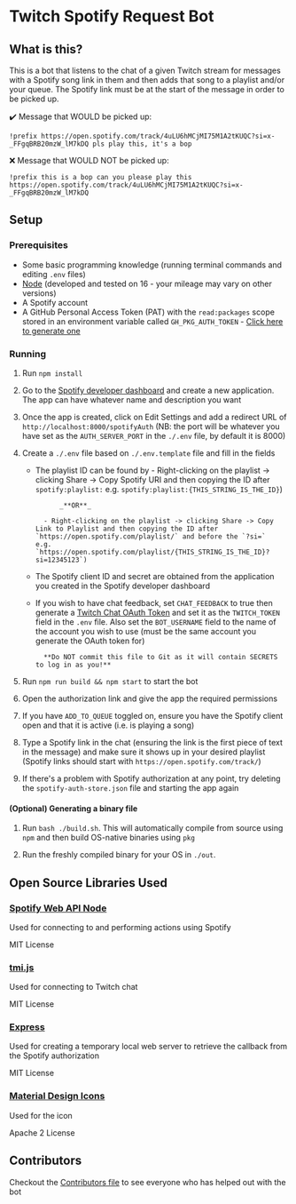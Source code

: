 # Twitch Spotify Request Bot

## What is this?

This is a bot that listens to the chat of a given Twitch stream for messages with a Spotify song link in them and then
adds that song to a playlist and/or your queue. The Spotify link must be at the start of the message in order to be
picked up.

✔️ Message that WOULD be picked up:

```
!prefix https://open.spotify.com/track/4uLU6hMCjMI75M1A2tKUQC?si=x-_FFgqBRB20mzW_lM7kDQ pls play this, it's a bop
```

❌ Message that WOULD NOT be picked up:

```
!prefix this is a bop can you please play this https://open.spotify.com/track/4uLU6hMCjMI75M1A2tKUQC?si=x-_FFgqBRB20mzW_lM7kDQ
```

## Setup

### Prerequisites

- Some basic programming knowledge (running terminal commands and editing `.env` files)
- [Node](https://nodejs.org/en/) (developed and tested on 16 - your mileage may vary on other versions)
- A Spotify account
- A GitHub Personal Access Token (PAT) with the `read:packages` scope stored in an environment variable
  called `GH_PKG_AUTH_TOKEN` - [Click here to generate one](https://github.com/settings/tokens/new?description=Twitch%20Spotify%20Request%20Bot&scopes=read%3Apackages)

### Running

1.  Run `npm install`

2.  Go to the [Spotify developer dashboard](https://developer.spotify.com/dashboard/)
    and create a new application. The app can have whatever name and description you want

3.  Once the app is created, click on Edit Settings and add a redirect URL of
    `http://localhost:8000/spotifyAuth` (NB: the port will be whatever you have set as the `AUTH_SERVER_PORT` in
    the `./.env` file, by default it is 8000)

4.  Create a `./.env` file based on `./.env.template` file and fill in the fields

    - The playlist ID can be found by - Right-clicking on the playlist -> clicking Share -> Copy Spotify URI and then copying the ID after `spotify:playlist:`
      e.g. `spotify:playlist:{THIS_STRING_IS_THE_ID}`)

          		_**OR**_

          	- Right-clicking on the playlist -> clicking Share -> Copy Link to Playlist and then copying the ID after `https://open.spotify.com/playlist/` and before the `?si=`
          e.g. `https://open.spotify.com/playlist/{THIS_STRING_IS_THE_ID}?si=12345123`)

    - The Spotify client ID and secret are obtained from the application you created in the Spotify developer dashboard

    - If you wish to have chat feedback, set `CHAT_FEEDBACK` to true then generate a
      [Twitch Chat OAuth Token](https://twitchapps.com/tmi/) and set it as the `TWITCH_TOKEN` field in the `.env` file.
      Also
      set the `BOT_USERNAME` field to the name of the account you wish to use (must be the same account you generate the
      OAuth token for)

          	**Do NOT commit this file to Git as it will contain SECRETS to log in as you!**

5.  Run `npm run build && npm start` to start the bot

6.  Open the authorization link and give the app the required permissions

7.  If you have `ADD_TO_QUEUE` toggled on, ensure you have the Spotify client open and that it is active (i.e. is playing
    a song)

8.  Type a Spotify link in the chat (ensuring the link is the first piece of text in the message)
    and make sure it shows up in your desired playlist (Spotify links should start
    with `https://open.spotify.com/track/`)

9.  If there's a problem with Spotify authorization at any point, try deleting the
    `spotify-auth-store.json` file and starting the app again

#### (Optional) Generating a binary file

1. Run `bash ./build.sh`. This will automatically compile from source using `npm` and then build OS-native binaries
   using `pkg`

2. Run the freshly compiled binary for your OS in `./out`.

## Open Source Libraries Used

### [Spotify Web API Node](https://github.com/thelinmichael/spotify-web-api-node)

Used for connecting to and performing actions using Spotify

MIT License

### [tmi.js](https://github.com/tmijs/tmi.js)

Used for connecting to Twitch chat

MIT License

### [Express](https://github.com/expressjs/express)

Used for creating a temporary local web server to retrieve the callback from the Spotify authorization

MIT License

### [Material Design Icons](https://github.com/google/material-design-icons)

Used for the icon

Apache 2 License

## Contributors

Checkout the [Contributors file](./CONTRIBUTORS.md) to see everyone who has helped out with the bot
